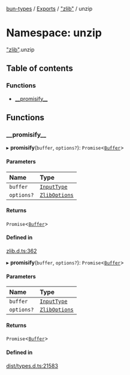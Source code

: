 [bun-types](../README.md) / [Exports](../modules.md) / ["zlib"](zlib_.md) / unzip

# Namespace: unzip

["zlib"](zlib_.md).unzip

## Table of contents

### Functions

- [\_\_promisify\_\_](zlib_.unzip.md#__promisify__)

## Functions

### \_\_promisify\_\_

▸ **__promisify__**(`buffer`, `options?`): `Promise`<[`Buffer`](buffer_.md#buffer)\>

#### Parameters

| Name | Type |
| :------ | :------ |
| `buffer` | [`InputType`](zlib_.md#inputtype) |
| `options?` | [`ZlibOptions`](../interfaces/zlib_.ZlibOptions.md) |

#### Returns

`Promise`<[`Buffer`](buffer_.md#buffer)\>

#### Defined in

[zlib.d.ts:362](https://github.com/valgaze/bun-types/blob/5e53f27/zlib.d.ts#L362)

▸ **__promisify__**(`buffer`, `options?`): `Promise`<[`Buffer`](buffer_.md#buffer)\>

#### Parameters

| Name | Type |
| :------ | :------ |
| `buffer` | [`InputType`](zlib_.md#inputtype) |
| `options?` | [`ZlibOptions`](../interfaces/zlib_.ZlibOptions.md) |

#### Returns

`Promise`<[`Buffer`](buffer_.md#buffer)\>

#### Defined in

[dist/types.d.ts:21583](https://github.com/valgaze/bun-types/blob/5e53f27/dist/types.d.ts#L21583)
